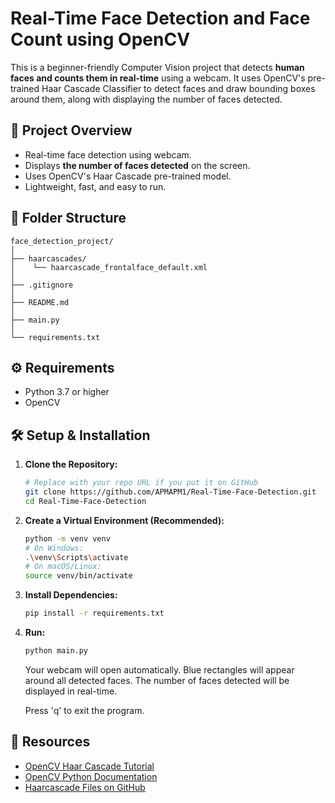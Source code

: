 # Real-Time Face Detection and Face Count using OpenCV

This is a beginner-friendly Computer Vision project that detects **human faces and counts them in real-time** using a webcam. It uses OpenCV's pre-trained Haar Cascade Classifier to detect faces and draw bounding boxes around them, along with displaying the number of faces detected.

## 🚀 Project Overview

- Real-time face detection using webcam.
- Displays **the number of faces detected** on the screen.
- Uses OpenCV's Haar Cascade pre-trained model.
- Lightweight, fast, and easy to run.

## 📂 Folder Structure

```plaintext
face_detection_project/
│
├── haarcascades/
│    └── haarcascade_frontalface_default.xml
│
├── .gitignore
│
├── README.md
│
├── main.py
│
└── requirements.txt

```

## ⚙️ Requirements

- Python 3.7 or higher
- OpenCV

## 🛠️ Setup & Installation

1.  **Clone the Repository:**

    ```bash
    # Replace with your repo URL if you put it on GitHub
    git clone https://github.com/APMAPM1/Real-Time-Face-Detection.git
    cd Real-Time-Face-Detection
    ```

2.  **Create a Virtual Environment (Recommended):**

    ```bash
    python -m venv venv
    # On Windows:
    .\venv\Scripts\activate
    # On macOS/Linux:
    source venv/bin/activate
    ```

3.  **Install Dependencies:**
    ```bash
    pip install -r requirements.txt
    ```
4.  **Run:**

    ```bash
    python main.py
    ```

    Your webcam will open automatically.
    Blue rectangles will appear around all detected faces.
    The number of faces detected will be displayed in real-time.

    Press 'q' to exit the program.

## 🔗 Resources

- [OpenCV Haar Cascade Tutorial](https://docs.opencv.org/4.x/db/d28/tutorial_cascade_classifier.html)
- [OpenCV Python Documentation](https://docs.opencv.org/4.x/d6/d00/tutorial_py_root.html)
- [Haarcascade Files on GitHub](https://github.com/opencv/opencv/tree/master/data/haarcascades)

